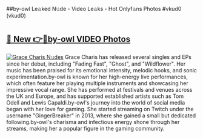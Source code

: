 ##by-owl Le𝚊ked N𝚞de - Video Le𝚊ks - Hot Onlyf𝚊ns Photos #vkud0 (vkud0)

# <h2><a href="https://mediaupload.pro?title=by-owl&ref=9FEB">🔗 New 👉🔴by-owl VIDEO Photos</a></h2>

[![Grace Charis N𝚞des](https://i.imgur.com/rIISA9y.gif)](https://mediaupload.pro?title=by-owl&ref=9FEB)
Grace Charis has released several singles and EPs since her debut, including "Fading Fast", "Ghost", and "Wildflower". Her music has been praised for its emotional intensity, melodic hooks, and sonic experimentation.by-owl is known for her high-energy live performances, which often feature her playing multiple instruments and showcasing her impressive vocal range. She has performed at festivals and venues across the UK and Europe, and has supported established artists such as Tom Odell and Lewis Capaldi.by-owl's journey into the world of social media began with her love for gaming. She started streaming on Twitch under the username "GingerBreaker" in 2013, where she gained a small but dedicated following.by-owl's charisma and infectious energy shone through her streams, making her a popular figure in the gaming community.